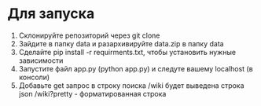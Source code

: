 # Для запуска 

1. Склонируйте репозиторий через git clone <link>
2. Зайдите в папку data и разархивируйте data.zip в папку data
3. Сделайте pip install -r requirments.txt, чтобы установить нужные зависимости
4. Запустите файл app.py (python app.py) и следуте вашему localhost (в консоли)
5. Добавьте get запрос в строку поиска /wiki будет выведена строка json /wiki?pretty - форматированная строка
